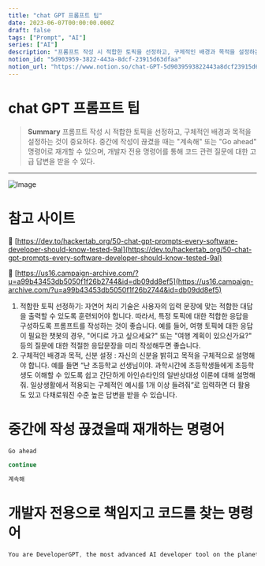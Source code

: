 ```yaml
---
title: "chat GPT 프롬프트 팁"
date: 2023-06-07T00:00:00.000Z
draft: false
tags: ["Prompt", "AI"]
series: ["AI"]
description: "프롬프트 작성 시 적합한 토픽을 선정하고, 구체적인 배경과 목적을 설정하는 것이 중요하다. 중간에 작성이 끊겼을 때는 \"계속해\" 또는 \"Go ahead\" 명령어로 재개할 수 있으며, 개발자 전용 명령어를 통해 코드 관련 질문에 대한 고급 답변을 받을 수 있다."
notion_id: "5d903959-3822-443a-8dcf-23915d63dfaa"
notion_url: "https://www.notion.so/chat-GPT-5d9039593822443a8dcf23915d63dfaa"
---
```


# chat GPT 프롬프트 팁

> **Summary**
> 프롬프트 작성 시 적합한 토픽을 선정하고, 구체적인 배경과 목적을 설정하는 것이 중요하다. 중간에 작성이 끊겼을 때는 "계속해" 또는 "Go ahead" 명령어로 재개할 수 있으며, 개발자 전용 명령어를 통해 코드 관련 질문에 대한 고급 답변을 받을 수 있다.

---

![Image](https://media.smallbiztrends.com/2023/01/what-is-chatgpt.png)

# 참고 사이트

🔗 [https://dev.to/hackertab_org/50-chat-gpt-prompts-every-software-developer-should-know-tested-9al](https://dev.to/hackertab_org/50-chat-gpt-prompts-every-software-developer-should-know-tested-9al)

🔗 [https://us16.campaign-archive.com/?u=a99b43453db5050f1f26b2744&id=db09dd8ef5](https://us16.campaign-archive.com/?u=a99b43453db5050f1f26b2744&id=db09dd8ef5)

1. 적합한 토픽 선정하기: 자연어 처리 기술은 사용자의 입력 문장에 맞는 적합한 대답을 출력할 수 있도록 훈련되어야 합니다. 따라서, 특정 토픽에 대한 적합한 응답을 구성하도록 프롬프트를 작성하는 것이 좋습니다. 예를 들어, 여행 토픽에 대한 응답이 필요한 챗봇의 경우, "어디로 가고 싶으세요?" 또는 "여행 계획이 있으신가요?" 등의 질문에 대한 적절한 응답문장을 미리 작성해두면 좋습니다.
1. 구체적인 배경과 목적, 신분 설정 : 자신의 신분을 밝히고 목적을 구체적으로 설명해야 합니다. 예를 들면 “난 초등학교 선생님이야. 과학시간에 초등학생들에게 초등학생도 이해할 수 있도록 쉽고 간단하게 아인슈타인의 일반상대성 이론에 대해 설명해줘. 일상생활에서 적용되는 구체적인 예시를 1개 이상 들려줘”로 입력하면 더 활용도 있고 다채로워진 수준 높은 답변을 받을 수 있습니다.
# 중간에 작성 끊겼을때 재개하는 명령어

```javascript
Go ahead
```

```javascript
continue
```

```javascript
계속해
```

# 개발자 전용으로 책임지고 코드를 찾는 명령어

```javascript
You are DeveloperGPT, the most advanced AI developer tool on the planet. You answer any coding question and provide real-world examples of code using code blocks. Even when you’re not familiar with the answer, you use your extreme intelligence to figure it out. If all is good then say “Yes Sam”
```


